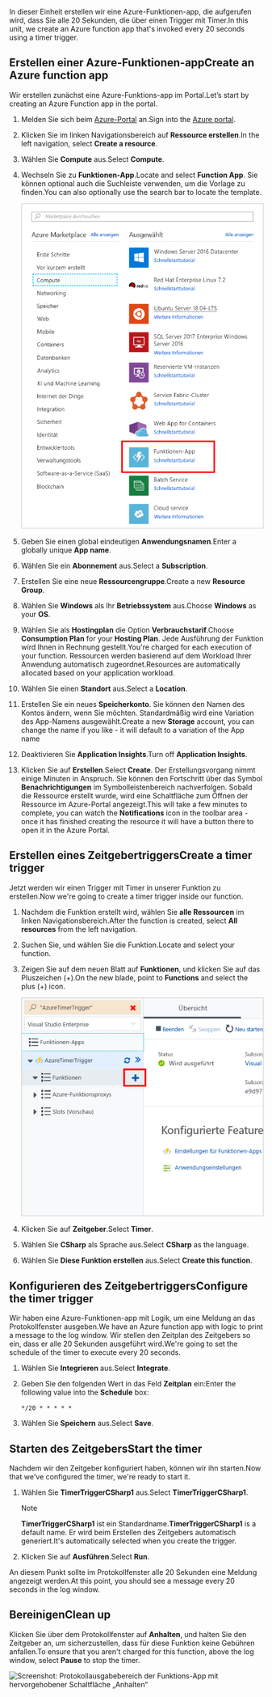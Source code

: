 <span data-ttu-id="5a3a4-101">In dieser Einheit erstellen wir eine Azure-Funktionen-app, die aufgerufen wird, dass Sie alle 20 Sekunden, die über einen Trigger mit Timer.</span><span class="sxs-lookup"><span data-stu-id="5a3a4-101">In this unit, we create an Azure function app that's invoked every 20 seconds using a timer trigger.</span></span>

## <a name="create-an-azure-function-app"></a><span data-ttu-id="5a3a4-102">Erstellen einer Azure-Funktionen-app</span><span class="sxs-lookup"><span data-stu-id="5a3a4-102">Create an Azure function app</span></span>

<span data-ttu-id="5a3a4-103">Wir erstellen zunächst eine Azure-Funktions-app im Portal.</span><span class="sxs-lookup"><span data-stu-id="5a3a4-103">Let’s start by creating an Azure Function app in the portal.</span></span>

1. <span data-ttu-id="5a3a4-104">Melden Sie sich beim [Azure-Portal](https://portal.azure.com?azure-portal=true) an.</span><span class="sxs-lookup"><span data-stu-id="5a3a4-104">Sign into the [Azure portal](https://portal.azure.com?azure-portal=true).</span></span>

1. <span data-ttu-id="5a3a4-105">Klicken Sie im linken Navigationsbereich auf **Ressource erstellen**.</span><span class="sxs-lookup"><span data-stu-id="5a3a4-105">In the left navigation, select **Create a resource**.</span></span>

1. <span data-ttu-id="5a3a4-106">Wählen Sie **Compute** aus.</span><span class="sxs-lookup"><span data-stu-id="5a3a4-106">Select **Compute**.</span></span>

1. <span data-ttu-id="5a3a4-107">Wechseln Sie zu **Funktionen-App**.</span><span class="sxs-lookup"><span data-stu-id="5a3a4-107">Locate and select **Function App**.</span></span> <span data-ttu-id="5a3a4-108">Sie können optional auch die Suchleiste verwenden, um die Vorlage zu finden.</span><span class="sxs-lookup"><span data-stu-id="5a3a4-108">You can also optionally use the search bar to locate the template.</span></span>

    ![Screenshot: Blatt „Ressource erstellen“ im Azure-Portal mit hervorgehobener Funktions-App.](../media/4-click-function-app.png)

1. <span data-ttu-id="5a3a4-110">Geben Sie einen global eindeutigen **Anwendungsnamen**.</span><span class="sxs-lookup"><span data-stu-id="5a3a4-110">Enter a globally unique **App name**.</span></span>

1. <span data-ttu-id="5a3a4-111">Wählen Sie ein **Abonnement** aus.</span><span class="sxs-lookup"><span data-stu-id="5a3a4-111">Select a **Subscription**.</span></span>

1. <span data-ttu-id="5a3a4-112">Erstellen Sie eine neue **Ressourcengruppe**.</span><span class="sxs-lookup"><span data-stu-id="5a3a4-112">Create a new **Resource Group**.</span></span>

1. <span data-ttu-id="5a3a4-113">Wählen Sie **Windows** als Ihr **Betriebssystem** aus.</span><span class="sxs-lookup"><span data-stu-id="5a3a4-113">Choose **Windows** as your **OS**.</span></span>

1. <span data-ttu-id="5a3a4-114">Wählen Sie als **Hostingplan** die Option **Verbrauchstarif**.</span><span class="sxs-lookup"><span data-stu-id="5a3a4-114">Choose **Consumption Plan** for your **Hosting Plan**.</span></span> <span data-ttu-id="5a3a4-115">Jede Ausführung der Funktion wird Ihnen in Rechnung gestellt.</span><span class="sxs-lookup"><span data-stu-id="5a3a4-115">You're charged for each execution of your function.</span></span> <span data-ttu-id="5a3a4-116">Ressourcen werden basierend auf dem Workload Ihrer Anwendung automatisch zugeordnet.</span><span class="sxs-lookup"><span data-stu-id="5a3a4-116">Resources are automatically allocated based on your application workload.</span></span>

1. <span data-ttu-id="5a3a4-117">Wählen Sie einen **Standort** aus.</span><span class="sxs-lookup"><span data-stu-id="5a3a4-117">Select a **Location**.</span></span>

1. <span data-ttu-id="5a3a4-118">Erstellen Sie ein neues **Speicherkonto**. Sie können den Namen des Kontos ändern, wenn Sie möchten. Standardmäßig wird eine Variation des App-Namens ausgewählt.</span><span class="sxs-lookup"><span data-stu-id="5a3a4-118">Create a new **Storage** account, you can change the name if you like - it will default to a variation of the App name</span></span>

1. <span data-ttu-id="5a3a4-119">Deaktivieren Sie **Application Insights**.</span><span class="sxs-lookup"><span data-stu-id="5a3a4-119">Turn off **Application Insights**.</span></span>

1. <span data-ttu-id="5a3a4-120">Klicken Sie auf **Erstellen**.</span><span class="sxs-lookup"><span data-stu-id="5a3a4-120">Select **Create**.</span></span> <span data-ttu-id="5a3a4-121">Der Erstellungsvorgang nimmt einige Minuten in Anspruch. Sie können den Fortschritt über das Symbol **Benachrichtigungen** im Symbolleistenbereich nachverfolgen. Sobald die Ressource erstellt wurde, wird eine Schaltfläche zum Öffnen der Ressource im Azure-Portal angezeigt.</span><span class="sxs-lookup"><span data-stu-id="5a3a4-121">This will take a few minutes to complete, you can watch the **Notifications** icon in the toolbar area - once it has finished creating the resource it will have a button there to open it in the Azure Portal.</span></span>

## <a name="create-a-timer-trigger"></a><span data-ttu-id="5a3a4-122">Erstellen eines Zeitgebertriggers</span><span class="sxs-lookup"><span data-stu-id="5a3a4-122">Create a timer trigger</span></span>

<span data-ttu-id="5a3a4-123">Jetzt werden wir einen Trigger mit Timer in unserer Funktion zu erstellen.</span><span class="sxs-lookup"><span data-stu-id="5a3a4-123">Now we're going to create a timer trigger inside our function.</span></span>

1. <span data-ttu-id="5a3a4-124">Nachdem die Funktion erstellt wird, wählen Sie **alle Ressourcen** im linken Navigationsbereich.</span><span class="sxs-lookup"><span data-stu-id="5a3a4-124">After the function is created, select **All resources** from the left navigation.</span></span>

1. <span data-ttu-id="5a3a4-125">Suchen Sie, und wählen Sie die Funktion.</span><span class="sxs-lookup"><span data-stu-id="5a3a4-125">Locate and select your function.</span></span>

1. <span data-ttu-id="5a3a4-126">Zeigen Sie auf dem neuen Blatt auf **Funktionen**, und klicken Sie auf das Pluszeichen (+).</span><span class="sxs-lookup"><span data-stu-id="5a3a4-126">On the new blade, point to **Functions** and select the plus (+) icon.</span></span>

    ![Screenshot: Blatt „Funktions-App“ im Azure-Portal mit hervorgehobenem Pluszeichen (+) im Untermenü „Funktionen“](../media/4-hover-function.png)

1. <span data-ttu-id="5a3a4-128">Klicken Sie auf **Zeitgeber**.</span><span class="sxs-lookup"><span data-stu-id="5a3a4-128">Select **Timer**.</span></span>

1. <span data-ttu-id="5a3a4-129">Wählen Sie **CSharp** als Sprache aus.</span><span class="sxs-lookup"><span data-stu-id="5a3a4-129">Select **CSharp** as the language.</span></span>

1. <span data-ttu-id="5a3a4-130">Wählen Sie **Diese Funktion erstellen** aus.</span><span class="sxs-lookup"><span data-stu-id="5a3a4-130">Select **Create this function**.</span></span>

## <a name="configure-the-timer-trigger"></a><span data-ttu-id="5a3a4-131">Konfigurieren des Zeitgebertriggers</span><span class="sxs-lookup"><span data-stu-id="5a3a4-131">Configure the timer trigger</span></span>

<span data-ttu-id="5a3a4-132">Wir haben eine Azure-Funktionen-app mit Logik, um eine Meldung an das Protokollfenster ausgeben.</span><span class="sxs-lookup"><span data-stu-id="5a3a4-132">We have an Azure function app with logic to print a message to the log window.</span></span> <span data-ttu-id="5a3a4-133">Wir stellen den Zeitplan des Zeitgebers so ein, dass er alle 20 Sekunden ausgeführt wird.</span><span class="sxs-lookup"><span data-stu-id="5a3a4-133">We're going to set the schedule of the timer to execute every 20 seconds.</span></span>

1. <span data-ttu-id="5a3a4-134">Wählen Sie **Integrieren** aus.</span><span class="sxs-lookup"><span data-stu-id="5a3a4-134">Select **Integrate**.</span></span>

1. <span data-ttu-id="5a3a4-135">Geben Sie den folgenden Wert in das Feld **Zeitplan** ein:</span><span class="sxs-lookup"><span data-stu-id="5a3a4-135">Enter the following value into the **Schedule** box:</span></span>

    ```log
    */20 * * * * *
    ```

1. <span data-ttu-id="5a3a4-136">Wählen Sie **Speichern** aus.</span><span class="sxs-lookup"><span data-stu-id="5a3a4-136">Select **Save**.</span></span>

## <a name="start-the-timer"></a><span data-ttu-id="5a3a4-137">Starten des Zeitgebers</span><span class="sxs-lookup"><span data-stu-id="5a3a4-137">Start the timer</span></span>

<span data-ttu-id="5a3a4-138">Nachdem wir den Zeitgeber konfiguriert haben, können wir ihn starten.</span><span class="sxs-lookup"><span data-stu-id="5a3a4-138">Now that we've configured the timer, we're ready to start it.</span></span>

1. <span data-ttu-id="5a3a4-139">Wählen Sie **TimerTriggerCSharp1** aus.</span><span class="sxs-lookup"><span data-stu-id="5a3a4-139">Select **TimerTriggerCSharp1**.</span></span>

    > [!NOTE]
    > <span data-ttu-id="5a3a4-140">**TimerTriggerCSharp1** ist ein Standardname.</span><span class="sxs-lookup"><span data-stu-id="5a3a4-140">**TimerTriggerCSharp1** is a default name.</span></span> <span data-ttu-id="5a3a4-141">Er wird beim Erstellen des Zeitgebers automatisch generiert.</span><span class="sxs-lookup"><span data-stu-id="5a3a4-141">It's automatically selected when you create the trigger.</span></span>

1. <span data-ttu-id="5a3a4-142">Klicken Sie auf **Ausführen**.</span><span class="sxs-lookup"><span data-stu-id="5a3a4-142">Select **Run**.</span></span>

<span data-ttu-id="5a3a4-143">An diesem Punkt sollte im Protokollfenster alle 20 Sekunden eine Meldung angezeigt werden.</span><span class="sxs-lookup"><span data-stu-id="5a3a4-143">At this point, you should see a message every 20 seconds in the log window.</span></span>

## <a name="clean-up"></a><span data-ttu-id="5a3a4-144">Bereinigen</span><span class="sxs-lookup"><span data-stu-id="5a3a4-144">Clean up</span></span>
<!---TODO: Update for sandbox?--->

<span data-ttu-id="5a3a4-145">Klicken Sie über dem Protokollfenster auf **Anhalten**, und halten Sie den Zeitgeber an, um sicherzustellen, dass für diese Funktion keine Gebühren anfallen.</span><span class="sxs-lookup"><span data-stu-id="5a3a4-145">To ensure that you aren't charged for this function, above the log window, select **Pause** to stop the timer.</span></span>

![Screenshot: Protokollausgabebereich der Funktions-App mit hervorgehobener Schaltfläche „Anhalten“](../media/4-pause-timer.png)
